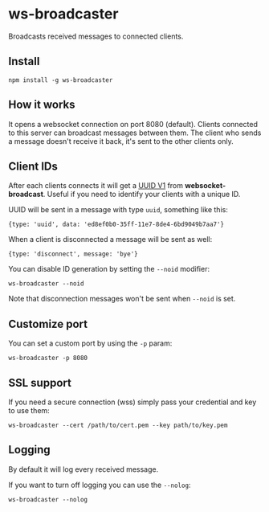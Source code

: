 # ws-broadcaster

Broadcasts received messages to connected clients.

## Install

`npm install -g ws-broadcaster`

## How it works

It opens a websocket connection on port 8080 (default).
Clients connected to this server can broadcast messages between them.
The client who sends a message doesn't receive it back, it's sent to the other clients only.

## Client IDs

After each clients connects it will get a
[UUID V1](https://en.wikipedia.org/wiki/Universally_unique_identifier#Version_1_.28date-time_and_MAC_address.29)
from **websocket-broadcast**.
Useful if you need to identify your clients with a unique ID.

UUID will be sent in a message with type `uuid`, something like this:

`{type: 'uuid', data: 'ed8ef0b0-35ff-11e7-8de4-6bd9049b7aa7'}`

When a client is disconnected a message will be sent as well:

`{type: 'disconnect', message: 'bye'}`

You can disable ID generation by setting the `--noid` modifier:

`ws-broadcaster --noid`

Note that disconnection messages won't be sent when `--noid` is set.

## Customize port

You can set a custom port by using the `-p` param:

`ws-broadcaster -p 8080`

## SSL support

If you need a secure connection (wss) simply pass your credential and key to use them:

`ws-broadcaster --cert /path/to/cert.pem --key path/to/key.pem`

## Logging

By default it will log every received message.

If you want to turn off logging you can use the `--nolog`:

`ws-broadcaster --nolog`
